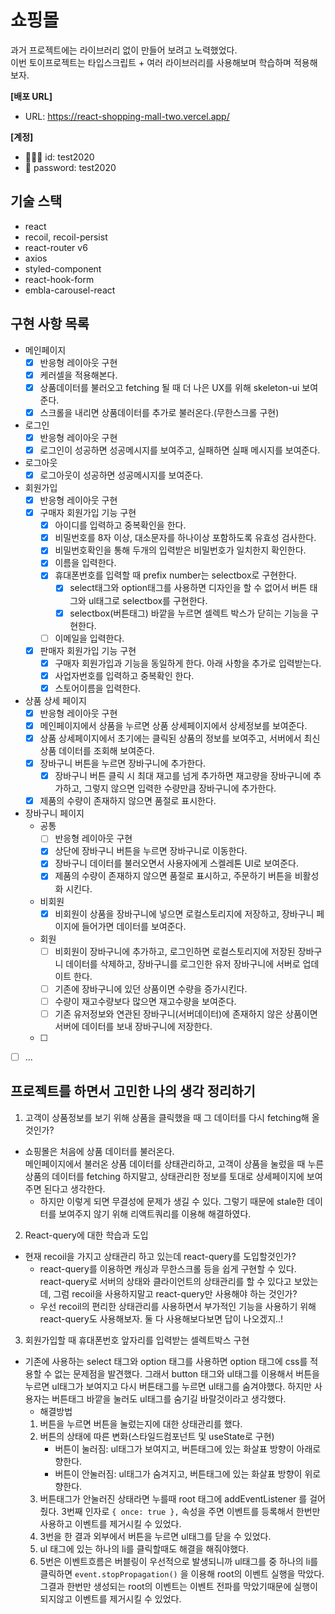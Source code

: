 # 쇼핑몰

과거 프로젝트에는 라이브러리 없이 만들어 보려고 노력했었다.  
이번 토이프로젝트는 타입스크립트 + 여러 라이브러리를 사용해보며 학습하며 적용해보자.

**[배포 URL]**

- URL: https://react-shopping-mall-two.vercel.app/

**[계정]**

- 🧑🏻‍💻 id: test2020
- 🔐 password: test2020

## 기술 스택

- react
- recoil, recoil-persist
- react-router v6
- axios
- styled-component
- react-hook-form
- embla-carousel-react

## 구현 사항 목록

- 메인페이지
  - [x] 반응형 레이아웃 구현
  - [x] 케러셀을 적용해본다.
  - [x] 상품데이터를 불러오고 fetching 될 때 더 나은 UX를 위해 skeleton-ui 보여준다.
  - [x] 스크롤을 내리면 상품데이터를 추가로 불러온다.(무한스크롤 구현)
- 로그인
  - [x] 반응형 레이아웃 구현
  - [x] 로그인이 성공하면 성공메시지를 보여주고, 실패하면 실패 메시지를 보여준다.
- 로그아웃
  - [x] 로그아웃이 성공하면 성공메시지를 보여준다.
- 회원가입
  - [x] 반응형 레이아웃 구현
  - [x] 구매자 회원가입 기능 구현
    - [x] 아이디를 입력하고 중복확인을 한다.
    - [x] 비밀번호를 8자 이상, 대소문자를 하나이상 포함하도록 유효성 검사한다.
    - [x] 비밀번호확인을 통해 두개의 입력받은 비밀번호가 일치한지 확인한다.
    - [x] 이름을 입력한다.
    - [x] 휴대폰번호를 입력할 때 prefix number는 selectbox로 구현한다.
      - [x] select태그와 option태그를 사용하면 디자인을 할 수 없어서 버튼 태그와 ul태그로 selectbox를 구현한다.
      - [x] selectbox(버튼태그) 바깥을 누르면 셀렉트 박스가 닫히는 기능을 구현한다.
    - [ ] 이메일을 입력한다.
  - [x] 판매자 회원가입 기능 구현
    - [x] 구매자 회원가입과 기능을 동일하게 한다. 아래 사항을 추가로 입력받는다.
    - [x] 사업자번호를 입력하고 중복확인 한다.
    - [x] 스토어이름을 입력한다.
- 상품 상세 페이지
  - [x] 반응형 레이아웃 구현
  - [x] 메인페이지에서 상품을 누르면 상품 상세페이지에서 상세정보를 보여준다.
  - [x] 상품 상세페이지에서 초기에는 클릭된 상품의 정보를 보여주고, 서버에서 최신 상품 데이터를 조회해 보여준다.
  - [x] 장바구니 버튼을 누르면 장바구니에 추가한다.
    - [x] 장바구니 버튼 클릭 시 최대 재고를 넘게 추가하면 재고량을 장바구니에 추가하고, 그렇지 않으면 입력한 수량만큼 장바구니에 추가한다.
  - [x] 제품의 수량이 존재하지 않으면 품절로 표시한다.
- 장바구니 페이지
  - 공통
    - [ ] 반응형 레이아웃 구현
    - [x] 상단에 장바구니 버튼을 누르면 장바구니로 이동한다.
    - [x] 장바구니 데이터를 불러오면서 사용자에게 스켈레톤 UI로 보여준다.
    - [x] 제품의 수량이 존재하지 않으면 품절로 표시하고, 주문하기 버튼을 비활성화 시킨다.
  - 비회원
    - [x] 비회원이 상품을 장바구니에 넣으면 로컬스토리지에 저장하고, 장바구니 페이지에 들어가면 데이터를 보여준다.
  - 회원
    - [ ] 비회원이 장바구니에 추가하고, 로그인하면 로컬스토리지에 저장된 장바구니 데이터를 삭제하고, 장바구니를 로그인한 유저 장바구니에 서버로 업데이트 한다.
    - [ ] 기존에 장바구니에 있던 상품이면 수량을 증가시킨다.
    - [ ] 수량이 재고수량보다 많으면 재고수량을 보여준다.
    - [ ] 기존 유저정보와 연관된 장바구니(서버데이터)에 존재하지 않은 상품이면 서버에 데이터를 보내 장바구니에 저장한다.
  - [ ]
- [ ] ...

## 프로젝트를 하면서 고민한 나의 생각 정리하기

1. 고객이 상품정보를 보기 위해 상품을 클릭했을 때 그 데이터를 다시 fetching해 올 것인가?

- 쇼핑몰은 처음에 상품 데이터를 불러온다.  
  메인페이지에서 불러온 상품 데이터를 상태관리하고, 고객이 상품을 눌렀을 때 누른 상품의 데이터를 fetching 하지말고, 상태관리한 정보를 토대로 상세페이지에 보여주면 된다고 생각한다.
  - 하지만 이렇게 되면 무결성에 문제가 생길 수 있다. 그렇기 때문에 stale한 데이터를 보여주지 않기 위해 리액트쿼리를 이용해 해결하였다.

2. React-query에 대한 학습과 도입

- 현재 recoil을 가지고 상태관리 하고 있는데 react-query를 도입할것인가?
  - react-query를 이용하면 캐싱과 무한스크롤 등을 쉽게 구현할 수 있다.  
    react-query로 서버의 상태와 클라이언트의 상태관리를 할 수 있다고 보았는데, 그럼 recoil을 사용하지말고 react-query만 사용해야 하는 것인가?
  - 우선 recoil의 편리한 상태관리를 사용하면서 부가적인 기능을 사용하기 위해 react-query도 사용해보자. 둘 다 사용해보다보면 답이 나오겠지..!

3. 회원가입할 때 휴대폰번호 앞자리를 입력받는 셀렉트박스 구현

- 기존에 사용하는 select 태그와 option 태그를 사용하면 option 태그에 css를 적용할 수 없는 문제점을 발견했다. 그래서 button 태그와 ul태그를 이용해서 버튼을 누르면 ul태그가 보여지고 다시 버튼태그를 누르면 ul태그를 숨겨야했다. 하지만 사용자는 버튼태그 바깥을 눌러도 ul태그를 숨기길 바랄것이라고 생각했다.
  - 해결방법
  1. 버튼을 누르면 버튼을 눌렀는지에 대한 상태관리를 했다.
  2. 버튼의 상태에 따른 변화(스타일드컴포넌트 및 useState로 구현)
     - 버튼이 눌러짐: ul태그가 보여지고, 버튼태그에 있는 화살표 방향이 아래로 향한다.
     - 버튼이 안눌러짐: ul태그가 숨겨지고, 버튼태그에 있는 화살표 방향이 위로 향한다.
  3. 버튼태그가 안눌러진 상태라면 누를때 root 태그에 addEventListener 를 걸어줬다. 3번째 인자로 `{ once: true },` 속성을 주면 이벤트를 등록해서 한번만 사용하고 이벤트를 제거시킬 수 있었다.
  4. 3번을 한 결과 외부에서 버튼을 누르면 ul태그를 닫을 수 있었다.
  5. ul 태그에 있는 하나의 li를 클릭할때도 해결을 해줘야했다.
  6. 5번은 이벤트흐름은 버블링이 우선적으로 발생되니까 ul태그를 중 하나의 li를 클릭하면 `event.stopPropagation()` 을 이용해 root의 이벤트 실행을 막았다. 그결과 한번만 생성되는 root의 이벤트는 이벤트 전파를 막았기때문에 실행이 되지않고 이벤트를 제거시킬 수 있었다.
